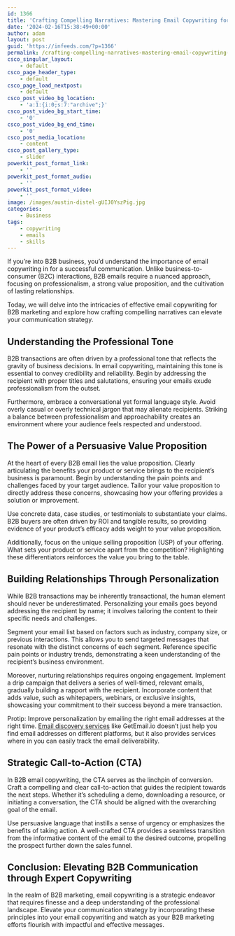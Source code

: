 ```yaml
---
id: 1366
title: 'Crafting Compelling Narratives: Mastering Email Copywriting for B2B Marketing'
date: '2024-02-16T15:38:49+00:00'
author: adam
layout: post
guid: 'https://infeeds.com/?p=1366'
permalink: /crafting-compelling-narratives-mastering-email-copywriting-for-b2b-marketing/
csco_singular_layout:
    - default
csco_page_header_type:
    - default
csco_page_load_nextpost:
    - default
csco_post_video_bg_location:
    - 'a:1:{i:0;s:7:"archive";}'
csco_post_video_bg_start_time:
    - '0'
csco_post_video_bg_end_time:
    - '0'
csco_post_media_location:
    - content
csco_post_gallery_type:
    - slider
powerkit_post_format_link:
    - ''
powerkit_post_format_audio:
    - ''
powerkit_post_format_video:
    - ''
image: /images/austin-distel-gUIJ0YszPig.jpg
categories:
    - Business
tags:
    - copywriting
    - emails
    - skills
---
```


If you’re into B2B business, you’d understand the importance of email copywriting in for a successful communication. Unlike business-to-consumer (B2C) interactions, B2B emails require a nuanced approach, focusing on professionalism, a strong value proposition, and the cultivation of lasting relationships.

Today, we will delve into the intricacies of effective email copywriting for B2B marketing and explore how crafting compelling narratives can elevate your communication strategy.

## **Understanding the Professional Tone**

B2B transactions are often driven by a professional tone that reflects the gravity of business decisions. In email copywriting, maintaining this tone is essential to convey credibility and reliability. Begin by addressing the recipient with proper titles and salutations, ensuring your emails exude professionalism from the outset.

Furthermore, embrace a conversational yet formal language style. Avoid overly casual or overly technical jargon that may alienate recipients. Striking a balance between professionalism and approachability creates an environment where your audience feels respected and understood.

## **The Power of a Persuasive Value Proposition**

At the heart of every B2B email lies the value proposition. Clearly articulating the benefits your product or service brings to the recipient’s business is paramount. Begin by understanding the pain points and challenges faced by your target audience. Tailor your value proposition to directly address these concerns, showcasing how your offering provides a solution or improvement.

Use concrete data, case studies, or testimonials to substantiate your claims. B2B buyers are often driven by ROI and tangible results, so providing evidence of your product’s efficacy adds weight to your value proposition.

Additionally, focus on the unique selling proposition (USP) of your offering. What sets your product or service apart from the competition? Highlighting these differentiators reinforces the value you bring to the table.

## **Building Relationships Through Personalization**

While B2B transactions may be inherently transactional, the human element should never be underestimated. Personalizing your emails goes beyond addressing the recipient by name; it involves tailoring the content to their specific needs and challenges.

Segment your email list based on factors such as industry, company size, or previous interactions. This allows you to send targeted messages that resonate with the distinct concerns of each segment. Reference specific pain points or industry trends, demonstrating a keen understanding of the recipient’s business environment.

Moreover, nurturing relationships requires ongoing engagement. Implement a drip campaign that delivers a series of well-timed, relevant emails, gradually building a rapport with the recipient. Incorporate content that adds value, such as whitepapers, webinars, or exclusive insights, showcasing your commitment to their success beyond a mere transaction.

Protip: Improve personalization by emailing the right email addresses at the right time. [Email discovery services](https://getemail.io/email-verification-email-finder/?comes_from=infeeds.com) like GetEmail.io doesn’t just help you find email addresses on different platforms, but it also provides services where in you can easily track the email deliverability.

## **Strategic Call-to-Action (CTA)**

In B2B email copywriting, the CTA serves as the linchpin of conversion. Craft a compelling and clear call-to-action that guides the recipient towards the next steps. Whether it’s scheduling a demo, downloading a resource, or initiating a conversation, the CTA should be aligned with the overarching goal of the email.

Use persuasive language that instills a sense of urgency or emphasizes the benefits of taking action. A well-crafted CTA provides a seamless transition from the informative content of the email to the desired outcome, propelling the prospect further down the sales funnel.

## **Conclusion: Elevating B2B Communication through Expert Copywriting**

In the realm of B2B marketing, email copywriting is a strategic endeavor that requires finesse and a deep understanding of the professional landscape. Elevate your communication strategy by incorporating these principles into your email copywriting and watch as your B2B marketing efforts flourish with impactful and effective messages.
